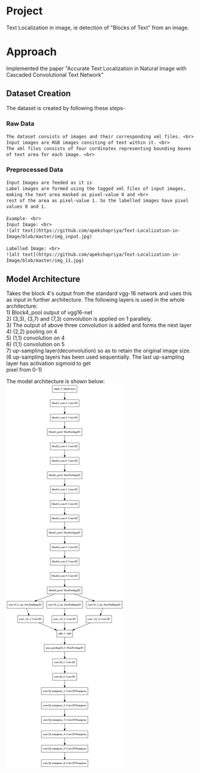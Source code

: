 # Project
Text Localization in image, ie detection of "Blocks of Text" from an image.

# Approach
Implemented the paper "Accurate Text Localization in Natural Image with Cascaded Convolutional Text Network"

## Dataset Creation

The dataset is created by following these steps-  

### Raw Data
    The dataset consists of images and their corresponding xml files. <br>
    Input images are RGB images consiting of text within it. <br>
    The xml files consists of four cordinates representing bounding boxes of text area for each image. <br>
    
### Preprocessed Data
    Input Images are feeded as it is
    Label images are formed using the tagged xml files of input images, making the text area masked as pixel-value 0 and <br>
    rest of the area as pixel-value 1. So the labelled images have pixel values 0 and 1.
    
    Example- <br>
    Input Image: <br>
    ![alt text](https://github.com/apekshapriya/Text-Localization-in-Image/blob/master/img_input.jpg)
    
    Labelled Image: <br>
    ![alt text](https://github.com/apekshapriya/Text-Localization-in-Image/blob/master/img_11.jpg)
   
## Model Architecture
Takes the block 4's output from the standard vgg-16 network and uses this as
input in further architecture. The following layers is used in the whole architecture:<br>
    1) Block4_pool output of vgg16-net<br>
    2) (3,3), (3,7) and (7,3) convolution is applied on 1 parallely.<br>
    3) The output of above three convolution is added and forms the next layer<br>
    4) (2,2) pooling on 4<br>
    5) (1,1) convolution on 4<br>
    6) (1,1) convolution on 5<br>
    7) up-sampling layer(deconvolution) so as to retain the original image size.<br>
        (6 up-sampling layers has been used sequentially. The last up-sampling layer has activation sigmoid to get<br>
        pixel from 0-1)<br>

The model architecture is shown below:<br>
    ![alt text](https://github.com/apekshapriya/Text-Localization-in-Image/blob/master/model.png)
    
    
        
   

